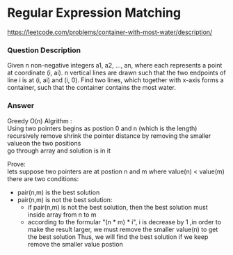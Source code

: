 # Regular Expression Matching

https://leetcode.com/problems/container-with-most-water/description/

### Question Description

Given n non-negative integers a1, a2, ..., an, where each represents a point at coordinate (i, ai). n vertical lines are drawn such that the two endpoints of line i is at (i, ai) and (i, 0). Find two lines, which together with x-axis forms a container, such that the container contains the most water.

### Answer

Greedy O(n) Algrithm :  
Using two pointers begins as postion 0 and n (which is the length)  
recursively remove shrink the pointer distance by removing the smaller valueon the two positions  
go through array and solution is in it

Prove:  
lets suppose two pointers are at postion n and m where value(n) < value(m)  
there are two conditions:
* pair(n,m) is the best solution
* pair(n,m) is not the best solution:
   * if pair(n,m) is not the best solution, then the best solution must inside array from n to m
   * according to the formular "(n * m) * i", i is decrease by 1 ,in order to make the result larger, we must remove the smaller value(n) to get the best solution
Thus, we will find the best solution if we keep remove the smaller value postion
